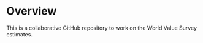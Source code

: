 # Overview

This is a collaborative GitHub repository to work on the World Value Survey estimates. 
